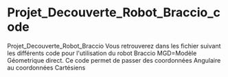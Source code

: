 # Projet_Decouverte_Robot_Braccio_code
Projet_Decouverte_Robot_Braccio
Vous retrouverez dans les fichier suivant les différents code pour l'utilisation du robot Braccio
MGD=Modèle Géometrique direct. Ce code permet de passer des coordonnées Angulaire au coordonnées Cartésiens
